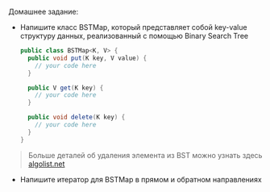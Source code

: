 Домашнее задание:

* Напишите класс BSTMap, который представляет собой key-value структуру данных, реализованный с помощью Binary Search Tree
  ```java
  public class BSTMap<K, V> {
    public void put(K key, V value) {
      // your code here
    }

    public V get(K key) {
      // your code here
    }

    public void delete(K key) {
      // your code here
    }
  }
  ```
> Больше деталей об удаления элемента из BST можно узнать здесь [ algolist.net](http://www.algolist.net/Data_structures/Binary_search_tree/Removal)

* Напишите итератор для BSTMap в прямом и обратном направлениях
